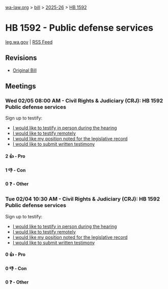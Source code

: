 [wa-law.org](/) > [bill](/bill/) > [2025-26](/bill/2025-26/) > [HB 1592](/bill/2025-26/hb/1592/)

# HB 1592 - Public defense services
[leg.wa.gov](https://app.leg.wa.gov/billsummary?BillNumber=1592&Year=2025&Initiative=false) | [RSS Feed](./rss.xml)

## Revisions
* [Original Bill](1/)

## Meetings
### Wed 02/05 08:00 AM - Civil Rights & Judiciary (CRJ): HB 1592 Public defense services
Sign up to testify:
* [I would like to testify in person during the hearing](https://app.leg.wa.gov/csi/Testifier/Add?chamber=House&mId=32689&aId=162745&caId=25367&tId=1)
* [I would like to testify remotely](https://app.leg.wa.gov/csi/Testifier/Add?chamber=House&mId=32689&aId=162745&caId=25367&tId=2)
* [I would like my position noted for the legislative record](https://app.leg.wa.gov/csi/Testifier/Add?chamber=House&mId=32689&aId=162745&caId=25367&tId=3)
* [I would like to submit written testimony](https://app.leg.wa.gov/csi/Testifier/Add?chamber=House&mId=32689&aId=162745&caId=25367&tId=4)

#### 2 👍 - Pro

#### 1 👎 - Con

#### 0 ❓ - Other

### Tue 02/04 10:30 AM - Civil Rights & Judiciary (CRJ): HB 1592 Public defense services
Sign up to testify:
* [I would like to testify in person during the hearing](https://app.leg.wa.gov/csi/Testifier/Add?chamber=House&mId=32688&aId=163016&caId=25500&tId=1)
* [I would like to testify remotely](https://app.leg.wa.gov/csi/Testifier/Add?chamber=House&mId=32688&aId=163016&caId=25500&tId=2)
* [I would like my position noted for the legislative record](https://app.leg.wa.gov/csi/Testifier/Add?chamber=House&mId=32688&aId=163016&caId=25500&tId=3)
* [I would like to submit written testimony](https://app.leg.wa.gov/csi/Testifier/Add?chamber=House&mId=32688&aId=163016&caId=25500&tId=4)

#### 0 👍 - Pro

#### 0 👎 - Con

#### 0 ❓ - Other
